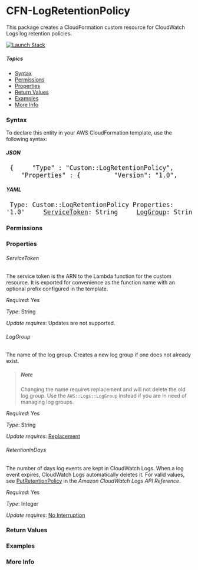 # CFN-LogRetentionPolicy

This package creates a CloudFormation custom resource for CloudWatch Logs log retention policies.

[![Launch Stack][launch-image]][launch-stack]

##### Topics

* [Syntax](#syntax)
* [Permissions](#permissions)
* [Properties](#properties)
* [Return Values](#return-values)
* [Examples](#examples)
* [More Info](#more-info)

### Syntax

To declare this entity in your AWS CloudFormation template, use the following syntax:

##### JSON

<big><pre>
{
&nbsp;&nbsp;&nbsp;&nbsp;"Type" : "Custom::LogRetentionPolicy",
&nbsp;&nbsp;&nbsp;&nbsp;"Properties" : {
&nbsp;&nbsp;&nbsp;&nbsp;&nbsp;&nbsp;&nbsp;&nbsp;"Version": "1.0",
&nbsp;&nbsp;&nbsp;&nbsp;&nbsp;&nbsp;&nbsp;&nbsp;"[ServiceToken](#servicetoken)": String,
&nbsp;&nbsp;&nbsp;&nbsp;&nbsp;&nbsp;&nbsp;&nbsp;"[LogGroup](#loggroup)": String,
&nbsp;&nbsp;&nbsp;&nbsp;&nbsp;&nbsp;&nbsp;&nbsp;"[RetentionInDays](#retentionindays)": Integer
&nbsp;&nbsp;&nbsp;&nbsp;}
}
</big></pre>

##### YAML

<big><pre>
Type: Custom::LogRetentionPolicy
Properties:
&nbsp;&nbsp;&nbsp;&nbsp;Version: '1.0'
&nbsp;&nbsp;&nbsp;&nbsp;[ServiceToken](#servicetoken): String
&nbsp;&nbsp;&nbsp;&nbsp;[LogGroup](#loggroup): String
&nbsp;&nbsp;&nbsp;&nbsp;[RetentionInDays](#retentionindays): Integer</pre></big>

### Permissions

### Properties

###### ServiceToken

The service token is the ARN to the Lambda function for the custom resource. It is exported for convenience as the function name with an optional prefix configured in the template.

*Required*: Yes

*Type*: String

*Update requires*: Updates are not supported.

###### LogGroup

The name of the log group. Creates a new log group if one does not already exist.

> ##### Note
> Changing the name requires replacement and will not delete the old log group.
> Use the `AWS::Logs::LogGroup` instead if you are in need of managing log groups.

*Required*: Yes

*Type*: String

*Update requires*: [Replacement][lifecycle:replacement]

###### RetentionInDays

The number of days log events are kept in CloudWatch Logs. When a log event expires, CloudWatch Logs automatically deletes it. For valid values, see [PutRetentionPolicy](http://docs.aws.amazon.com/AmazonCloudWatchLogs/latest/APIReference/API_PutRetentionPolicy.html) in the *Amazon CloudWatch Logs API Reference*.

*Required*: Yes

*Type*: Integer

*Update requires*: [No Interruption][lifecycle:no-interruption]

### Return Values

### Examples

### More Info


[launch-stack]: https://console.aws.amazon.com/cloudformation/home#/stacks/new?stackName=CFN-LogRetentionPolicy&templateURL=https://s3.amazonaws.com/fancyguy-devops/cloudformation/templates/log-retention-policy.yml
[launch-image]: https://s3.amazonaws.com/cloudformation-examples/cloudformation-launch-stack.png

[lifecycle:replacement]: http://docs.aws.amazon.com/AWSCloudFormation/latest/UserGuide/using-cfn-updating-stacks-update-behaviors.html#update-replacement
[lifecycle:no-interruption]: http://docs.aws.amazon.com/AWSCloudFormation/latest/UserGuide/using-cfn-updating-stacks-update-behaviors.html#update-no-interrupt
